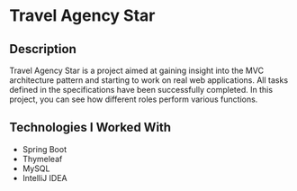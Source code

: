 # Travel Agency Star

## Description
Travel Agency Star is a project aimed at gaining insight into the MVC architecture pattern and starting to work on real web applications. All tasks defined in the specifications have been successfully completed. In this project, you can see how different roles perform various functions.

## Technologies I Worked With
- Spring Boot  
- Thymeleaf  
- MySQL
- IntelliJ IDEA  

